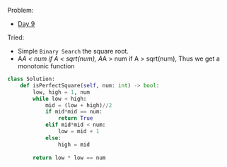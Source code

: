 Problem: 
   - [Day 9](https://leetcode.com/explore/challenge/card/may-leetcoding-challenge/535/week-2-may-8th-may-14th/3324/)

Tried: 
   - Simple `Binary Search` the square root.
   - A*A < num if A < sqrt(num), A*A > num if A > sqrt(num), Thus we get a monotonic function

```python
class Solution:
    def isPerfectSquare(self, num: int) -> bool:
        low, high = 1, num
        while low < high:
            mid = (low + high)//2
            if mid*mid == num:
                return True
            elif mid*mid < num:
                low = mid + 1
            else:
                high = mid
        
        return low * low == num
```
